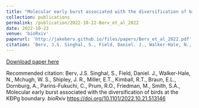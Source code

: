 ```yaml
---
title: "Molecular early burst associated with the diversification of birds at the K-Pg boundary"
collection: publications
permalink: /publication/2022-10-22-Berv_et_al_2022
date: 2022-10-22
venue: 'bioRxiv'
paperurl: 'http://jakeberv.github.io/files/papers/Berv_et_al_2022.pdf'
citation: 'Berv, J.S. Singhal, S., Field, Daniel. J., Walker-Hale, N., Mchugh, W. S., Shipley, J. R., Miller, E.T., Kimball, R.T., Braun, E.L., Dornburg, A., Parins-Fukuchi, C., Prum, R.O., Friedman, M., Smith, S.A., Molecular early burst associated with the diversification of birds at the KÐPg boundary. <i>bioRxiv</i>  https://doi.org/10.1101/2022.10.21.513146'
---
```

[Download paper here](http://jakeberv.github.io/files/papers/Berv_et_al_2022.pdf)

Recommended citation: Berv, J.S. Singhal, S., Field, Daniel. J., Walker-Hale, N., Mchugh, W. S., Shipley, J. R., Miller, E.T., Kimball, R.T., Braun, E.L., Dornburg, A., Parins-Fukuchi, C., Prum, R.O., Friedman, M., Smith, S.A., Molecular early burst associated with the diversification of birds at the KÐPg boundary. <i>bioRxiv</i>  https://doi.org/10.1101/2022.10.21.513146